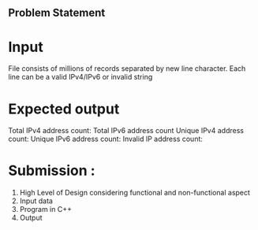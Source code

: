 ## Problem Statement

# Input
File consists of millions of records separated by new line character.
Each line can be  a valid IPv4/IPv6 or invalid string
 
# Expected output
Total IPv4 address count: 
Total IPv6 address count
Unique IPv4 address count: 
Unique IPv6 address count: 
Invalid IP address count: 

# Submission :
1) High Level of Design considering functional and non-functional aspect 
2) Input data
3) Program in C++
4) Output
